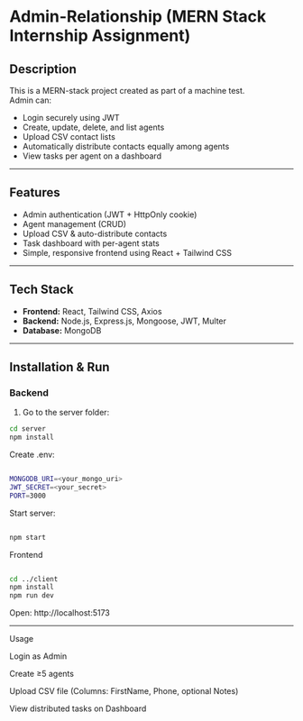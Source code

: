 # Admin-Relationship (MERN Stack Internship Assignment)

## Description
This is a MERN-stack project created as part of a machine test.  
Admin can:
- Login securely using JWT
- Create, update, delete, and list agents
- Upload CSV contact lists
- Automatically distribute contacts equally among agents
- View tasks per agent on a dashboard

---

## Features
- Admin authentication (JWT + HttpOnly cookie)
- Agent management (CRUD)
- Upload CSV & auto-distribute contacts
- Task dashboard with per-agent stats
- Simple, responsive frontend using React + Tailwind CSS

---

## Tech Stack
- **Frontend:** React, Tailwind CSS, Axios
- **Backend:** Node.js, Express.js, Mongoose, JWT, Multer
- **Database:** MongoDB

---

## Installation & Run

### Backend
1. Go to the server folder:
```bash
cd server
npm install

````

Create .env:
```bash

MONGODB_URI=<your_mongo_uri>
JWT_SECRET=<your_secret>
PORT=3000

```


Start server:
```bash

npm start

```

Frontend

```bash

cd ../client
npm install
npm run dev
```
Open: http://localhost:5173

---

Usage

Login as Admin

Create ≥5 agents

Upload CSV file (Columns: FirstName, Phone, optional Notes)

View distributed tasks on Dashboard










